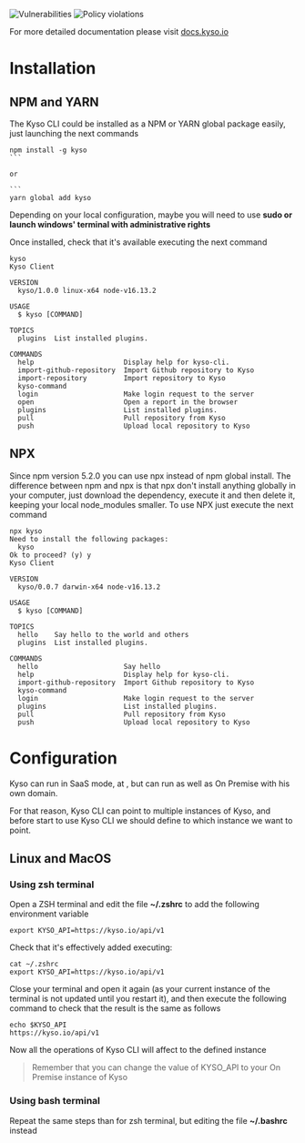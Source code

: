 ![Vulnerabilities](https://dtrack.dev.kyso.io/api/v1/badge/vulns/project/c754fa45-30a8-40fe-abc3-bce36e7fa608)
![Policy violations](https://dtrack.dev.kyso.io/api/v1/badge/violations/project/c754fa45-30a8-40fe-abc3-bce36e7fa608)

For more detailed documentation please visit [docs.kyso.io](https://docs.kyso.io/posting-to-kyso/kyso-cli/installation)

# Installation
## NPM and YARN
The Kyso CLI could be installed as a NPM or YARN global package easily, just launching the next commands

```
npm install -g kyso
​```

or

```​
yarn global add kyso
```

Depending on your local configuration, maybe you will need to use **sudo or launch windows' terminal with administrative rights**

Once installed, check that it's available executing the next command

```
kyso
Kyso Client
​
VERSION
  kyso/1.0.0 linux-x64 node-v16.13.2
​
USAGE
  $ kyso [COMMAND]
​
TOPICS
  plugins  List installed plugins.
​
COMMANDS
  help                      Display help for kyso-cli.
  import-github-repository  Import Github repository to Kyso
  import-repository         Import repository to Kyso
  kyso-command
  login                     Make login request to the server
  open                      Open a report in the browser
  plugins                   List installed plugins.
  pull                      Pull repository from Kyso
  push                      Upload local repository to Kyso
```

## NPX
Since npm version 5.2.0 you can use npx instead of npm global install. The difference between npm and npx is that npx don't install anything globally in your computer, just download the dependency, execute it and then delete it, keeping your local node_modules smaller.
To use NPX just execute the next command

```
npx kyso
Need to install the following packages:
  kyso
Ok to proceed? (y) y
Kyso Client
​
VERSION
  kyso/0.0.7 darwin-x64 node-v16.13.2
​
USAGE
  $ kyso [COMMAND]
​
TOPICS
  hello    Say hello to the world and others
  plugins  List installed plugins.
​
COMMANDS
  hello                     Say hello
  help                      Display help for kyso-cli.
  import-github-repository  Import Github repository to Kyso
  kyso-command
  login                     Make login request to the server
  plugins                   List installed plugins.
  pull                      Pull repository from Kyso
  push                      Upload local repository to Kyso
```

# Configuration

Kyso can run in SaaS mode, at , but can run as well as On Premise with his own domain.

For that reason, Kyso CLI can point to multiple instances of Kyso, and before start to use Kyso CLI we should define to which instance we want to point.

## Linux and MacOS

### Using zsh terminal

Open a ZSH terminal and edit the file **~/.zshrc** to add the following environment variable

```
export KYSO_API=https://kyso.io/api/v1
```

Check that it's effectively added executing:

```
cat ~/.zshrc
export KYSO_API=https://kyso.io/api/v1
```

Close your terminal and open it again (as your current instance of the terminal is not updated until you restart it), and then execute the following command to check that the result is the same as follows

```
echo $KYSO_API
https://kyso.io/api/v1
```

Now all the operations of Kyso CLI will affect to the defined instance

> Remember that you can change the value of KYSO_API to your On Premise instance of Kyso

### Using bash terminal

Repeat the same steps than for zsh terminal, but editing the file **~/.bashrc** instead
